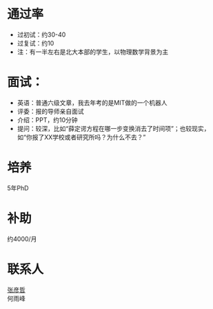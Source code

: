 # 通过率
* 过初试：约30-40
* 过复试：约10
* 注：有一半左右是北大本部的学生，以物理数学背景为主

# 面试：
* 英语：普通六级文章，我去年考的是MIT做的一个机器人
* 评委：报的导师亲自面试
* 介绍：PPT，约10分钟
* 提问：较深，比如“薛定谔方程在哪一步变换消去了时间项”；也较现实，如“你报了XX学校或者研究所吗？为什么不去？”

# 培养
5年PhD

# 补助
约4000/月

# 联系人
[张彦哲](https://www.linkedin.com/in/sean-peldom-zhang-803108200/)  
何雨峰  
